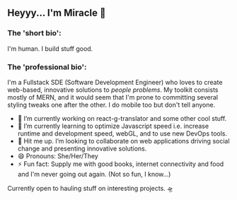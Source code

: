 ## Heyyy... I'm Miracle 👋

### The 'short bio':
I'm human. I build stuff good.

### The 'professional bio':
I'm a Fullstack SDE (Software Development Engineer) who loves to create web-based, innovative solutions to _people problems_. 
My toolkit consists mostly of MERN, and it would seem that I'm prone to committing several styling tweaks one after the other. I do mobile too but don't tell anyone.

- 🔭 I’m currently working on react-g-translator and some other cool stuff.
- 🌱 I’m currently learning to optimize Javascript speed i.e. increase runtime and development speed, webGL, and to use new DevOps tools.
- 👯 Hit me up. I’m looking to collaborate on web applications driving social change and presenting innovative solutions. 
- 😄 Pronouns: She/Her/They
- ⚡ Fun fact: Supply me with good books, internet connectivity and food and I'm never going out again. (Not so fun, I know...)

Currently open to hauling stuff on interesting projects. 🛸
